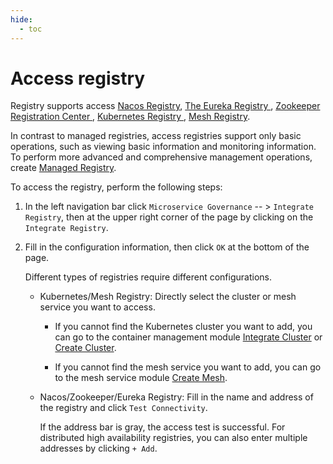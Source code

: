 ```yaml
---
hide:
  - toc
---
```


# Access registry

Registry supports access [Nacos Registry](../../../reference/basic-knowledge/registry.md#nacos-Registry), [ The Eureka Registry ](../../../reference/basic-knowledge/registry.md#eureka-Registry), [ Zookeeper Registration Center ](../../../reference/basic-knowledge/registry.md#zookeeper-Registry), [ Kubernetes Registry ](../../../reference/basic-knowledge/registry.md#kubernetes-Registry), [Mesh Registry](../../../reference/basic-knowledge/registry.md#service-mesh-Registry).

In contrast to managed registries, access registries support only basic operations, such as viewing basic information and monitoring information. To perform more advanced and comprehensive management operations, create [Managed Registry](../managed/registry-lcm/create-registry.md).

To access the registry, perform the following steps:

1. In the left navigation bar click `Microservice Governance` -- > `Integrate Registry`, then at the upper right corner of the page by clicking on the `Integrate Registry`.

    <!--![]()screenshots-->

2. Fill in the configuration information, then click `OK` at the bottom of the page.

    Different types of registries require different configurations.

    - Kubernetes/Mesh Registry: Directly select the cluster or mesh service you want to access.

        - If you cannot find the Kubernetes cluster you want to add, you can go to the container management module [Integrate Cluster](../../../kpanda/user-guide/clusters/integrate-cluster) or [Create Cluster](../../../kpanda/user-guide/clusters/create-cluster.md).

        - If you cannot find the mesh service you want to add, you can go to the mesh service module [Create Mesh](../../../mspider/user-guide/service-mesh/README.md).

            <!--![]()screenshots-->

    - Nacos/Zookeeper/Eureka Registry: Fill in the name and address of the registry and click `Test Connectivity`.

        If the address bar is gray, the access test is successful. For distributed high availability registries, you can also enter multiple addresses by clicking `+ Add`.

        <!--![]()screenshots-->